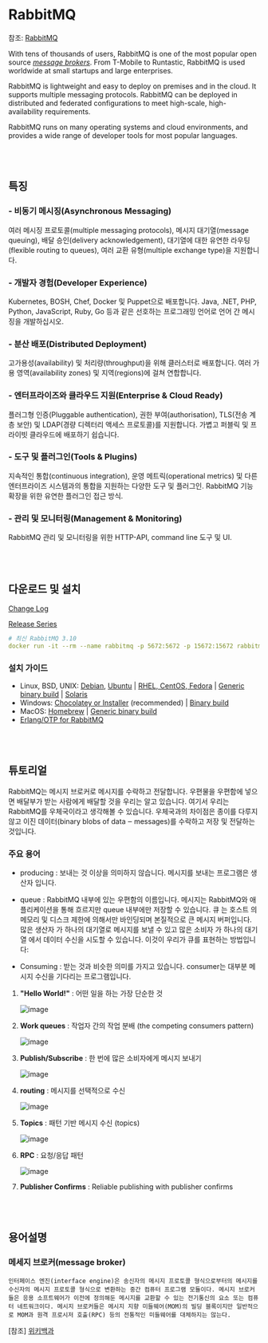 # RabbitMQ

참조: [RabbitMQ](https://www.rabbitmq.com/)

With tens of thousands of users, RabbitMQ is one of the most popular open source <u>_[message brokers](#메세지-브로커message-broker)_</u>. From T-Mobile to Runtastic, RabbitMQ is used worldwide at small startups and large enterprises.

RabbitMQ is lightweight and easy to deploy on premises and in the cloud. It supports multiple messaging protocols. RabbitMQ can be deployed in distributed and federated configurations to meet high-scale, high-availability requirements.

RabbitMQ runs on many operating systems and cloud environments, and provides a wide range of developer tools for most popular languages.

<br>
<br>

## 특징

### - 비동기 메시징(Asynchronous Messaging)

여러 메시징 프로토콜(multiple messaging protocols), 메시지 대기열(message queuing), 배달 승인(delivery acknowledgement), 대기열에 대한 유연한 라우팅(flexible routing to queues), 여러 교환 유형(multiple exchange type)을 지원합니다.

### - 개발자 경험(Developer Experience)

Kubernetes, BOSH, Chef, Docker 및 Puppet으로 배포합니다. Java, .NET, PHP, Python, JavaScript, Ruby, Go 등과 같은 선호하는 프로그래밍 언어로 언어 간 메시징을 개발하십시오.

### - 분산 배포(Distributed Deployment)

고가용성(availability) 및 처리량(throughput)을 위해 클러스터로 배포합니다. 여러 가용 영역(availability zones) 및 지역(regions)에 걸쳐 연합합니다.

### - 엔터프라이즈와 클라우드 지원(Enterprise & Cloud Ready)

플러그형 인증(Pluggable authentication), 권한 부여(authorisation), TLS(전송 계층 보안) 및 LDAP(경량 디렉터리 액세스 프로토콜)를 지원합니다. 가볍고 퍼블릭 및 프라이빗 클라우드에 배포하기 쉽습니다.

### - 도구 및 플러그인(Tools & Plugins)

지속적인 통합(continuous integration), 운영 메트릭(operational metrics) 및 다른 엔터프라이즈 시스템과의 통합을 지원하는 다양한 도구 및 플러그인. RabbitMQ 기능 확장을 위한 유연한 플러그인 접근 방식.

### - 관리 및 모니터링(Management & Monitoring)

RabbitMQ 관리 및 모니터링을 위한 HTTP-API, command line 도구 및 UI.

<br>
<br>

## 다운로드 및 설치

[Change Log](https://www.rabbitmq.com/changelog.html)

[Release Series](https://www.rabbitmq.com/versions.html)

```yaml
# 최신 RabbitMQ 3.10
docker run -it --rm --name rabbitmq -p 5672:5672 -p 15672:15672 rabbitmq:3.10-management
```

### 설치 가이드

- Linux, BSD, UNIX: [Debian](https://www.rabbitmq.com/install-debian.html), [Ubuntu](https://www.rabbitmq.com/install-debian.html) | [RHEL, CentOS, Fedora](https://www.rabbitmq.com/install-rpm.html) | [Generic binary build](https://www.rabbitmq.com/install-generic-unix.html) | [Solaris](https://www.rabbitmq.com/install-solaris.html)
- Windows: [Chocolatey or Installer](https://www.rabbitmq.com/install-windows.html) (recommended) | [Binary build](https://www.rabbitmq.com/install-windows-manual.html)
- MacOS: [Homebrew](https://www.rabbitmq.com/install-homebrew.html) | [Generic binary build](https://www.rabbitmq.com/install-generic-unix.html)
- [Erlang/OTP for RabbitMQ](https://www.rabbitmq.com/which-erlang.html)

<br>
<br>

## 튜토리얼

RabbitMQ는 메시지 브로커로 메시지를 수락하고 전달합니다. 우편물을 우편함에 넣으면 배달부가 받는 사람에게 배달할 것을 우리는 알고 있습니다. 여기서 우리는 RabbitMQ를 우체국이라고 생각해볼 수 있습니다. 우체국과의 차이점은 종이를 다루지 않고 이진 데이터(binary blobs of data ‒ messages)를 수락하고 저장 및 전달하는 것입니다.

### 주요 용어

- producing : 보내는 것 이상을 의미하지 않습니다. 메시지를 보내는 프로그램은 생산자 입니다.

- queue : RabbitMQ 내부에 있는 우편함의 이름입니다. 메시지는 RabbitMQ와 애플리케이션을 통해 흐르지만 queue 내부에만 저장할 수 있습니다. 큐 는 호스트 의 메모리 및 디스크 제한에 의해서만 바인딩되며 본질적으로 큰 메시지 버퍼입니다. 많은 생산자 가 하나의 대기열로 메시지를 보낼 수 있고 많은 소비자 가 하나의 대기열 에서 데이터 수신을 시도할 수 있습니다. 이것이 우리가 큐를 표현하는 방법입니다:

- Consuming : 받는 것과 비슷한 의미를 가지고 있습니다. consumer는 대부분 메시지 수신을 기다리는 프로그램입니다.

1. **"Hello World!"** : 어떤 일을 하는 가장 단순한 것

   ![image](https://www.rabbitmq.com/img/tutorials/python-one.png)

2. **Work queues** : 작업자 간의 작업 분배 (the competing consumers pattern)

   ![image](https://www.rabbitmq.com/img/tutorials/python-two.png)

3. **Publish/Subscribe** : 한 번에 많은 소비자에게 메시지 보내기

   ![image](https://www.rabbitmq.com/img/tutorials/python-three.png)

4. **routing** : 메시지를 선택적으로 수신

   ![image](https://www.rabbitmq.com/img/tutorials/python-four.png)

5. **Topics** : 패턴 기반 메시지 수신 (topics)

   ![image](https://www.rabbitmq.com/img/tutorials/python-five.png)

6. **RPC** : 요청/응답 패턴

   ![image](https://www.rabbitmq.com/img/tutorials/python-six.png)

7. **Publisher Confirms** : Reliable publishing with publisher confirms

<br>
<br>

## 용어설명

### 메세지 브로커(message broker)

```text
인터페이스 엔진(interface engine)은 송신자의 메시지 프로토콜 형식으로부터의 메시지를 수신자의 메시지 프로토콜 형식으로 변환하는 중간 컴퓨터 프로그램 모듈이다. 메시지 브로커들은 응용 소프트웨어가 이전에 정의해둔 메시지를 교환할 수 있는 전기통신의 요소 또는 컴퓨터 네트워크이다. 메시지 브로커들은 메시지 지향 미들웨어(MOM)의 빌딩 블록이지만 일반적으로 MOM과 원격 프로시저 호출(RPC) 등의 전통적인 미들웨어를 대체하지는 않는다.
```

[참조] [위키백과](https://ko.wikipedia.org/wiki/%EB%A9%94%EC%8B%9C%EC%A7%80_%EB%B8%8C%EB%A1%9C%EC%BB%A4)
